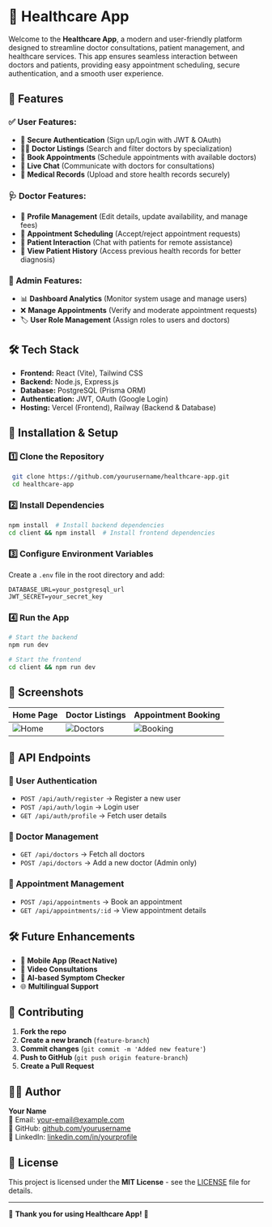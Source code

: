 # 🏥 Healthcare App

Welcome to the **Healthcare App**, a modern and user-friendly platform designed to streamline doctor consultations, patient management, and healthcare services. This app ensures seamless interaction between doctors and patients, providing easy appointment scheduling, secure authentication, and a smooth user experience.

## 🚀 Features

### ✅ User Features:
- 🔐 **Secure Authentication** (Sign up/Login with JWT & OAuth)
- 👨‍⚕️ **Doctor Listings** (Search and filter doctors by specialization)
- 📅 **Book Appointments** (Schedule appointments with available doctors)
- 💬 **Live Chat** (Communicate with doctors for consultations)
- 📄 **Medical Records** (Upload and store health records securely)

### 🩺 Doctor Features:
- 📢 **Profile Management** (Edit details, update availability, and manage fees)
- 📆 **Appointment Scheduling** (Accept/reject appointment requests)
- 💬 **Patient Interaction** (Chat with patients for remote assistance)
- 📂 **View Patient History** (Access previous health records for better diagnosis)

### 🏥 Admin Features:
- 📊 **Dashboard Analytics** (Monitor system usage and manage users)
- ❌ **Manage Appointments** (Verify and moderate appointment requests)
- 🏷️ **User Role Management** (Assign roles to users and doctors)

## 🛠️ Tech Stack
- **Frontend:** React (Vite), Tailwind CSS
- **Backend:** Node.js, Express.js
- **Database:** PostgreSQL (Prisma ORM)
- **Authentication:** JWT, OAuth (Google Login)
- **Hosting:** Vercel (Frontend), Railway (Backend & Database)

## 🎯 Installation & Setup

### 1️⃣ Clone the Repository
```sh
 git clone https://github.com/yourusername/healthcare-app.git
 cd healthcare-app
```

### 2️⃣ Install Dependencies
```sh
npm install  # Install backend dependencies
cd client && npm install  # Install frontend dependencies
```

### 3️⃣ Configure Environment Variables
Create a `.env` file in the root directory and add:
```env
DATABASE_URL=your_postgresql_url
JWT_SECRET=your_secret_key
```

### 4️⃣ Run the App
```sh
# Start the backend
npm run dev

# Start the frontend
cd client && npm run dev
```

## 🎥 Screenshots
| Home Page | Doctor Listings | Appointment Booking |
|-----------|----------------|----------------------|
| ![Home](screenshots/home.png) | ![Doctors](screenshots/doctors.png) | ![Booking](screenshots/booking.png) |

## 📜 API Endpoints
### 📌 User Authentication
- `POST /api/auth/register` → Register a new user
- `POST /api/auth/login` → Login user
- `GET /api/auth/profile` → Fetch user details

### 📌 Doctor Management
- `GET /api/doctors` → Fetch all doctors
- `POST /api/doctors` → Add a new doctor (Admin only)

### 📌 Appointment Management
- `POST /api/appointments` → Book an appointment
- `GET /api/appointments/:id` → View appointment details

## 🛠️ Future Enhancements
- 📱 **Mobile App (React Native)**
- 🎥 **Video Consultations**
- 🤖 **AI-based Symptom Checker**
- 🌐 **Multilingual Support**

## 🤝 Contributing
1. **Fork the repo**
2. **Create a new branch** (`feature-branch`)
3. **Commit changes** (`git commit -m 'Added new feature'`)
4. **Push to GitHub** (`git push origin feature-branch`)
5. **Create a Pull Request**

## 👨‍💻 Author
**Your Name**  
📧 Email: your-email@example.com  
🔗 GitHub: [github.com/yourusername](https://github.com/yourusername)  
🔗 LinkedIn: [linkedin.com/in/yourprofile](https://linkedin.com/in/yourprofile)

## 📜 License
This project is licensed under the **MIT License** - see the [LICENSE](LICENSE) file for details.

---
🎉 **Thank you for using Healthcare App!** 🚀
